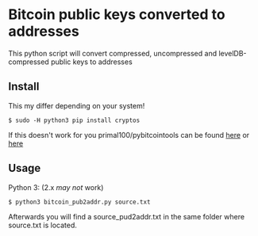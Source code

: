 # Bitcoin public keys converted to addresses

 This python script will convert compressed, uncompressed and levelDB-compressed public keys to addresses 

## Install

 This my differ depending on your system!
 
```
$ sudo -H python3 pip install cryptos
```
 If this doesn't work for you primal100/pybitcointools can be found [here](https://github.com/primal100/pybitcointools) or [here](https://github.com/beiex/pybitcointools)
 

## Usage

Python 3: (2.x *may not* work)

```
$ python3 bitcoin_pub2addr.py source.txt
```

 Afterwards you will find a source_pud2addr.txt in the same folder where source.txt is located.